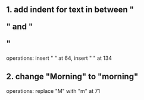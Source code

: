 ## 1. add indent for text in between "<p>" and "</p>" 

operations: insert "  " at 64, insert "  " at 134

## 2. change "Morning" to "morning"

operations: replace "M" with "m" at 71